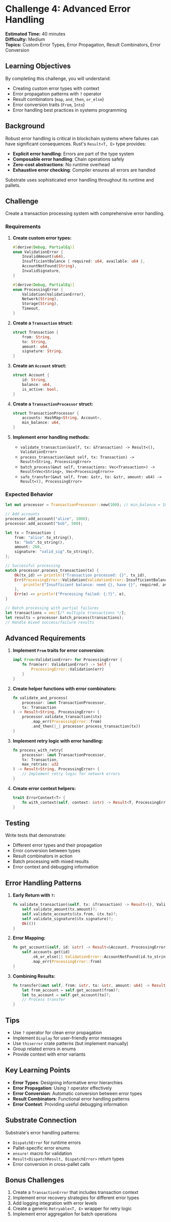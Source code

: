 # Challenge 4: Advanced Error Handling

**Estimated Time:** 40 minutes  
**Difficulty:** Medium  
**Topics:** Custom Error Types, Error Propagation, Result Combinators, Error Conversion

## Learning Objectives

By completing this challenge, you will understand:
- Creating custom error types with context
- Error propagation patterns with `?` operator
- Result combinators (`map`, `and_then`, `or_else`)
- Error conversion traits (`From`, `Into`)
- Error handling best practices in systems programming

## Background

Robust error handling is critical in blockchain systems where failures can have significant consequences. Rust's `Result<T, E>` type provides:
- **Explicit error handling**: Errors are part of the type system
- **Composable error handling**: Chain operations safely
- **Zero-cost abstractions**: No runtime overhead
- **Exhaustive error checking**: Compiler ensures all errors are handled

Substrate uses sophisticated error handling throughout its runtime and pallets.

## Challenge

Create a transaction processing system with comprehensive error handling.

### Requirements

1. **Create custom error types:**
   ```rust
   #[derive(Debug, PartialEq)]
   enum ValidationError {
       InvalidAmount(u64),
       InsufficientBalance { required: u64, available: u64 },
       AccountNotFound(String),
       InvalidSignature,
   }

   #[derive(Debug, PartialEq)]
   enum ProcessingError {
       Validation(ValidationError),
       Network(String),
       Storage(String),
       Timeout,
   }
   ```

2. **Create a `Transaction` struct:**
   ```rust
   struct Transaction {
       from: String,
       to: String,
       amount: u64,
       signature: String,
   }
   ```

3. **Create an `Account` struct:**
   ```rust
   struct Account {
       id: String,
       balance: u64,
       is_active: bool,
   }
   ```

4. **Create a `TransactionProcessor` struct:**
   ```rust
   struct TransactionProcessor {
       accounts: HashMap<String, Account>,
       min_balance: u64,
   }
   ```

5. **Implement error handling methods:**
   - `validate_transaction(&self, tx: &Transaction) -> Result<(), ValidationError>`
   - `process_transaction(&mut self, tx: Transaction) -> Result<String, ProcessingError>`
   - `batch_process(&mut self, transactions: Vec<Transaction>) -> Result<Vec<String>, Vec<ProcessingError>>`
   - `safe_transfer(&mut self, from: &str, to: &str, amount: u64) -> Result<(), ProcessingError>`

### Expected Behavior

```rust
let mut processor = TransactionProcessor::new(100); // min_balance = 100

// Add accounts
processor.add_account("alice", 1000);
processor.add_account("bob", 500);

let tx = Transaction {
    from: "alice".to_string(),
    to: "bob".to_string(),
    amount: 200,
    signature: "valid_sig".to_string(),
};

// Successful processing
match processor.process_transaction(tx) {
    Ok(tx_id) => println!("Transaction processed: {}", tx_id),
    Err(ProcessingError::Validation(ValidationError::InsufficientBalance { required, available })) => {
        println!("Insufficient balance: need {}, have {}", required, available);
    },
    Err(e) => println!("Processing failed: {:?}", e),
}

// Batch processing with partial failures
let transactions = vec![/* multiple transactions */];
let results = processor.batch_process(transactions);
// Handle mixed success/failure results
```

## Advanced Requirements

1. **Implement `From` traits for error conversion:**
   ```rust
   impl From<ValidationError> for ProcessingError {
       fn from(err: ValidationError) -> Self {
           ProcessingError::Validation(err)
       }
   }
   ```

2. **Create helper functions with error combinators:**
   ```rust
   fn validate_and_process(
       processor: &mut TransactionProcessor,
       tx: Transaction
   ) -> Result<String, ProcessingError> {
       processor.validate_transaction(&tx)
           .map_err(ProcessingError::from)
           .and_then(|_| processor.process_transaction(tx))
   }
   ```

3. **Implement retry logic with error handling:**
   ```rust
   fn process_with_retry(
       processor: &mut TransactionProcessor,
       tx: Transaction,
       max_retries: u32
   ) -> Result<String, ProcessingError> {
       // Implement retry logic for network errors
   }
   ```

4. **Create error context helpers:**
   ```rust
   trait ErrorContext<T> {
       fn with_context(self, context: &str) -> Result<T, ProcessingError>;
   }
   ```

## Testing

Write tests that demonstrate:
- Different error types and their propagation
- Error conversion between types
- Result combinators in action
- Batch processing with mixed results
- Error context and debugging information

## Error Handling Patterns

1. **Early Return with `?`:**
   ```rust
   fn validate_transaction(&self, tx: &Transaction) -> Result<(), ValidationError> {
       self.validate_amount(tx.amount)?;
       self.validate_accounts(&tx.from, &tx.to)?;
       self.validate_signature(&tx.signature)?;
       Ok(())
   }
   ```

2. **Error Mapping:**
   ```rust
   fn get_account(&self, id: &str) -> Result<&Account, ProcessingError> {
       self.accounts.get(id)
           .ok_or_else(|| ValidationError::AccountNotFound(id.to_string()))
           .map_err(ProcessingError::from)
   }
   ```

3. **Combining Results:**
   ```rust
   fn transfer(&mut self, from: &str, to: &str, amount: u64) -> Result<(), ProcessingError> {
       let from_account = self.get_account(from)?;
       let to_account = self.get_account(to)?;
       // Process transfer
   }
   ```

## Tips

- Use `?` operator for clean error propagation
- Implement `Display` for user-friendly error messages
- Use `thiserror` crate patterns (but implement manually)
- Group related errors in enums
- Provide context with error variants

## Key Learning Points

- **Error Types**: Designing informative error hierarchies
- **Error Propagation**: Using `?` operator effectively
- **Error Conversion**: Automatic conversion between error types
- **Result Combinators**: Functional error handling patterns
- **Error Context**: Providing useful debugging information

## Substrate Connection

Substrate's error handling patterns:
- `DispatchError` for runtime errors
- Pallet-specific error enums
- `ensure!` macro for validation
- `Result<DispatchResult, DispatchError>` return types
- Error conversion in cross-pallet calls

## Bonus Challenges

1. Create a `TransactionError` that includes transaction context
2. Implement error recovery strategies for different error types
3. Add logging integration with error levels
4. Create a generic `Retryable<T, E>` wrapper for retry logic
5. Implement error aggregation for batch operations